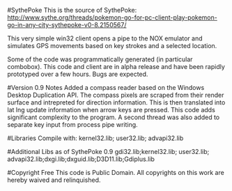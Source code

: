 #SythePoke
This is the source of SythePoke:
http://www.sythe.org/threads/pokemon-go-for-pc-client-play-pokemon-go-in-any-city-sythepoke-v0-8.2150567/

This very simple win32 client opens a pipe to the NOX emulator and simulates GPS movements based on key strokes and a selected location.

Some of the code was programmatically generated (in particular combobox). This code and client are in alpha release and have been rapidly prototyped over a few hours. Bugs are expected.

#Version 0.9 Notes
Added a compass reader based on the Windows Desktop Duplication API. The compass pixels are scraped from their render surface and intrepreted for direction information. This is then translated into lat lng update information when arrow keys are pressed. This code adds significant complexity to the program. A second thread was also added to separate key input from process pipe writing.

#Libraries
Compile with:
kernel32.lib; user32.lib; advapi32.lib

#Additional Libs as of SythePoke 0.9
gdi32.lib;kernel32.lib; user32.lib; advapi32.lib;dxgi.lib;dxguid.lib;D3D11.lib;Gdiplus.lib

#Copyright Free
This code is Public Domain. All copyrights on this work are hereby waived and relinquished.
